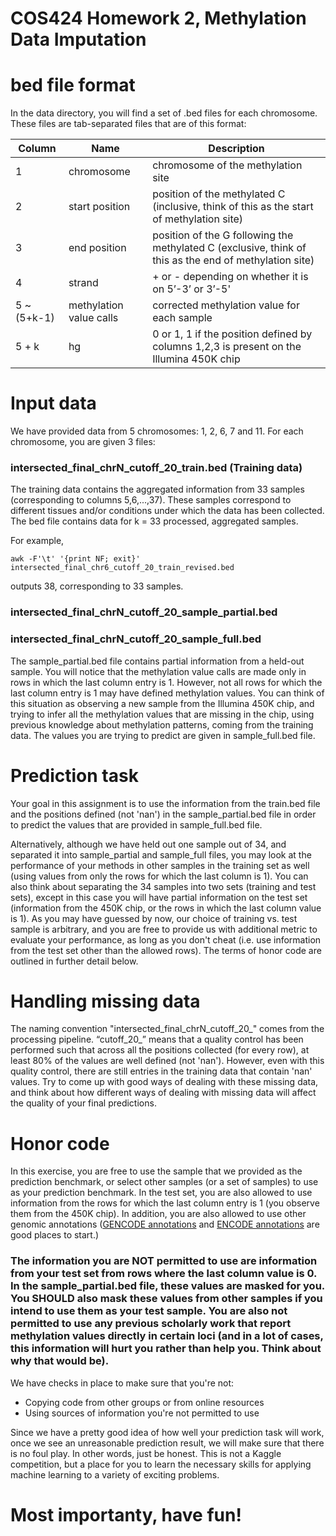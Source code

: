 # COS424 Homework 2, Methylation Data Imputation

# bed file format

In the data directory, you will find a set of .bed files for each chromosome. These files are tab-separated files that are of this format:

| Column      | Name          | Description   |
| ----------- | ------------- | ------------- |
| 1           | chromosome              | chromosome of the methylation site |
| 2           | start position          | position of the methylated C (inclusive, think of this as the start of methylation site) |
| 3           | end position            | position of the G following the methylated C (exclusive, think of this as the end of methylation site) |
| 4           | strand                  | + or - depending on whether it is on 5’-3’ or 3’-5' |
| 5 ~ (5+k-1) | methylation value calls | corrected methylation value for each sample |
| 5 + k       | hg                      |  0 or 1, 1 if the position defined by columns 1,2,3 is present on the Illumina 450K chip |

# Input data

We have provided data from 5 chromosomes: 1, 2, 6, 7 and 11. For each chromosome, you are given 3 files:

### intersected_final_chrN_cutoff_20_train.bed (Training data)

The training data contains the aggregated information from 33 samples (corresponding to columns 5,6,...,37).
These samples correspond to different tissues and/or conditions under which the data has been collected. The bed file contains data for k = 33 processed, aggregated samples.

For example,

<code>awk -F'\t' '{print NF; exit}' intersected_final_chr6_cutoff_20_train_revised.bed</code>

outputs 38, corresponding to 33 samples.

### intersected_final_chrN_cutoff_20_sample_partial.bed

### intersected_final_chrN_cutoff_20_sample_full.bed

The sample_partial.bed file contains partial information from a held-out sample. You will notice that the methylation value calls are made only in rows in which the last column entry is 1. However, not all rows for which the last column entry is 1 may have defined methylation values. You can think of this situation as observing a new sample from the Illumina 450K chip, and trying to infer all the methylation values that are missing in the chip, using previous knowledge about methylation patterns, coming from the training data. The values you are trying to predict are given in sample_full.bed file.

# Prediction task

Your goal in this assignment is to use the information from the train.bed file and the positions defined (not 'nan') in the sample_partial.bed file in order to predict the values that are provided in sample_full.bed file. 

Alternatively, although we have held out one sample out of 34, and separated it into sample_partial and sample_full files, you may look at the performance of your methods in other samples in the training set as well (using values from only the rows for which the last column is 1). You can also think about separating the 34 samples into two sets (training and test sets), except in this case you will have partial information on the test set (information from the 450K chip, or the rows in which the last column value is 1). As you may have guessed by now, our choice of training vs. test sample is arbitrary, and you are free to provide us with additional metric to evaluate your performance, as long as you don't cheat (i.e. use information from the test set other than the allowed rows). The terms of honor code are outlined in further detail below.

# Handling missing data

The naming convention "intersected_final_chrN_cutoff_20_" comes from the processing pipeline. “cutoff_20_” means that a quality control has been performed such that across all the positions collected (for every row), at least 80% of the values are well defined (not 'nan'). However, even with this quality control, there are still entries in the training data that contain 'nan' values. Try to come up with good ways of dealing with these missing data, and think about how different ways of dealing with missing data will affect the quality of your final predictions.

# Honor code

In this exercise, you are free to use the sample that we provided as the prediction benchmark, or select other samples (or a set of samples) to use as your prediction benchmark. In the test set, you are also allowed to use information from the rows for which the last column entry is 1 (you observe them from the 450K chip). In addition, you are also allowed to use other genomic annotations ([GENCODE annotations](http://www.gencodegenes.org/releases/19.html) and [ENCODE annotations](https://www.encodeproject.org/data/annotations/) are good places to start.)

### The information you are NOT permitted to use are information from your test set from rows where the last column value is 0. In the sample_partial.bed file, these values are masked for you. You SHOULD also mask these values from other samples if you intend to use them as your test sample. You are also not permitted to use any previous scholarly work that report methylation values directly in certain loci (and in a lot of cases, this information will hurt you rather than help you. Think about why that would be).

We have checks in place to make sure that you're not:

* Copying code from other groups or from online resources
* Using sources of information you're not permitted to use

Since we have a pretty good idea of how well your prediction task will work, once we see an unreasonable prediction result, we will make sure that there is no foul play. In other words, just be honest. This is not a Kaggle competition, but a place for you to learn the necessary skills for applying machine learning to a variety of exciting problems.

# Most importanty, have fun!
